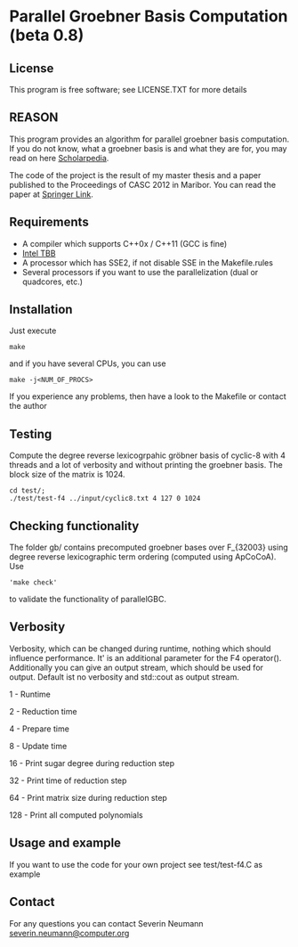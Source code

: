 Parallel Groebner Basis Computation (beta 0.8)
=======

License
-------
This program is free software; see LICENSE.TXT for more details

REASON
------
This program provides an algorithm for parallel groebner basis computation.
If you do not know, what a groebner basis is and what they are for,
you may read on here [Scholarpedia](http://www.scholarpedia.org/article/Groebner_basis).

The code of the project is the result of my master thesis and a paper published to the
Proceedings of CASC 2012 in Maribor. You can read the paper at [Springer Link](http://link.springer.com/chapter/10.1007/978-3-642-32973-9_22).


Requirements
------------
* A compiler which supports C++0x / C++11 (GCC is fine)
* [Intel TBB](http://threadingbuildingblocks.org/)
* A processor which has SSE2, if not disable SSE in the Makefile.rules
* Several processors if you want to use the parallelization (dual or quadcores, etc.)

Installation
------------
Just execute

    make

and if you have several CPUs, you can use

    make -j<NUM_OF_PROCS>

If you experience any problems, then have a look to the Makefile or 
contact the author

Testing
-------
Compute the degree reverse lexicogrpahic gröbner basis of cyclic-8 with 4 threads
and a lot of verbosity and without printing the groebner basis. The block size of
the matrix is 1024.

    cd test/;
    ./test/test-f4 ../input/cyclic8.txt 4 127 0 1024

Checking functionality
----------------------
The folder gb/ contains precomputed groebner bases over F_{32003} using degree reverse
lexicographic term ordering (computed using ApCoCoA). Use 

    'make check'
        
to validate the functionality of parallelGBC.

Verbosity
---------
Verbosity, which can be changed during runtime, nothing which should
influence performance. It' is an additional parameter for the F4 operator().
Additionally you can give an output stream, which should be used for output.
Default ist no verbosity and std::cout as output stream.

1 - Runtime

2 - Reduction time

4 - Prepare time

8 - Update time

16 - Print sugar degree during reduction step

32 - Print time of reduction step

64 - Print matrix size during reduction step

128 - Print all computed polynomials

Usage and example
-----------------
If you want to use the code for your own project see test/test-f4.C as example

Contact
-------
For any questions you can contact Severin Neumann <severin.neumann@computer.org>
